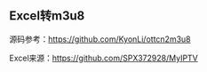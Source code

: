 ## Excel转m3u8

源码参考：https://github.com/KyonLi/ottcn2m3u8

Excel来源：https://github.com/SPX372928/MyIPTV
